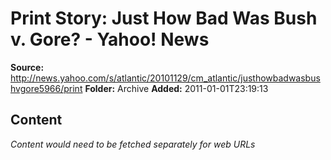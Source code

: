 # Print Story: Just How Bad Was Bush v. Gore? - Yahoo! News

**Source:** http://news.yahoo.com/s/atlantic/20101129/cm_atlantic/justhowbadwasbushvgore5966/print
**Folder:** Archive
**Added:** 2011-01-01T23:19:13




## Content
*Content would need to be fetched separately for web URLs*
